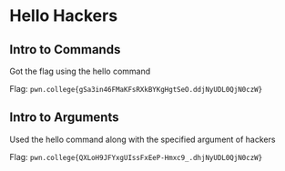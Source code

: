 # Hello Hackers

## Intro to Commands

Got the flag using the hello command

Flag: `pwn.college{gSa3in46FMaKFsRXkBYKgHgtSeO.ddjNyUDL0QjN0czW}`

## Intro to Arguments

Used the hello command along with the specified argument of hackers

Flag: `pwn.college{QXLoH9JFYxgUIssFxEeP-Hmxc9_.dhjNyUDL0QjN0czW}`